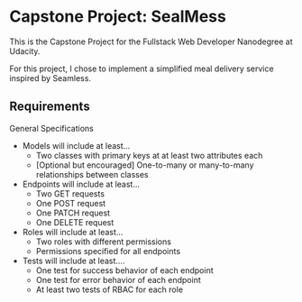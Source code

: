 # Capstone Project: SealMess
This is the Capstone Project for the Fullstack Web Developer Nanodegree at Udacity. 

For this project, I chose to implement a simplified meal delivery service inspired by Seamless.

## Requirements
General Specifications
* Models will include at least…
  * Two classes with primary keys at at least two attributes each
  * [Optional but encouraged] One-to-many or many-to-many relationships between classes
* Endpoints will include at least…
  * Two GET requests
  * One POST request
  * One PATCH request
  * One DELETE request
* Roles will include at least…
  * Two roles with different permissions
  * Permissions specified for all endpoints
* Tests will include at least….
  * One test for success behavior of each endpoint
  * One test for error behavior of each endpoint
  * At least two tests of RBAC for each role